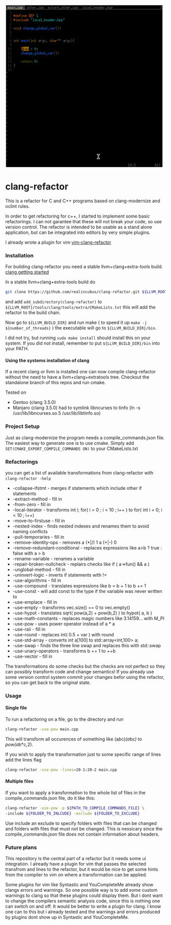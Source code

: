 ![screen cast of a vi session using clang-refactor](screencast.gif)

clang-refactor 
==============

This is a refactor for C and C++ programs based on clang-modernize and oclint rules.

In order to get refactoring for c++, I started to implement some basic refactorings.
I can not garantee that these will not break your code, so use version control.
The refactor is intended to be usable as a stand alone application,
but can be integrated into editors by very simple plugins. 

I already wrote a plugin for vim
[vim-clang-refactor](https://github.com/realincubus/vim-clang-refactor)

### Installation

For building clang-refactor you need a stable llvm+clang+extra-tools build.
[clang getting started](http://clang.llvm.org/get_started.html)

In a stable llvm+clang+extra-tools build do
```sh
git clone https://github.com/realincubus/clang-refactor.git ${LLVM_ROOT}/tools/clang/tools/extra/clang-refactor
``` 

and add `add_subdirectory(clang-refactor)` to `${LLVM_ROOT}/tools/clang/tools/extra/CMakeLists.txt`
this will add the refactor to the build chain.

Now go to `${LLVM_BUILD_DIR}` and run make ( to speed it up `make -j ${number_of_threads}` )
the executable will go to `${LLVM_BUILD_DIR}/bin`.

I did not try, but running `sudo make install` should install this on your system.
If you did not install, remember to put `${LLVM_BUILD_DIR}/bin` into your PATH.

#### Using the systems installation of clang
If a recent clang or llvm is installed one can now compile clang-refactor without the need to have a llvm+clang+extratools tree.
Checkout the standalone branch of this repos and run cmake.

Tested on 
  - Gentoo (clang 3.5.0)
  - Manjaro (clang 3.5.0) had to symlink libncurses to tinfo (ln -s /usr/lib/libncurses.so.5 /usr/lib/libtinfo.so)


### Project Setup

Just as clang-modernize the program needs a compile_commands.json file.
The easiest way to generate one is to use cmake.
Simply add `SET(CMAKE_EXPORT_COMPILE_COMMANDS ON)` to your CMakeLists.txt

### Refactorings

you can get a list of available transformations from clang-refactor with `clang-refactor -help`

-  -collapse-ifstmt              - merges if statements which include other if statements
-  -extract-method               - fill in
-  -from-zero                    - fill in
-  -local-iterator               - transforms int i; for( i = 0 ; i < 10 ; i++ ) to for( int i = 0; i < 10 ; i++) 
-  -move-to-firstuse             - fill in
-  -nested-index                 - finds nested indexes and renames them to avoid naming conflicts
-  -pull-temporaries             - fill in
-  -remove-identity-ops          - removes a (*|/) 1 a (+|-) 0
-  -remove-redundant-conditional - replaces expressions like a>b ? true : false with a > b 
-  -rename-variable              - renames a variable 
-  -repair-broken-nullcheck      - replairs checks like if ( a->fun() && a ) 
-  -unglobal-method              - fill in
-  -uninvert-logic               - inverts if statements with != 
-  -use-algorithms               - fill in
-  -use-compound                 - translates expressions like b = b + 1 to b += 1 
-  -use-const                    - will add const to the type if the variable was never written to
-  -use-emplace                  - fill in
-  -use-empty                    - transforms vec.size() == 0 to vec.empty()
-  -use-hypot                    - translates sqrt( pow(a,2) + pow(b,2) ) to hypot( a, b ) 
-  -use-math-constants           - replaces magic numbers like 3.14159... with M_PI 
-  -use-pow                      - uses power operator instead of a * a
-  -use-raii                     - fill in
-  -use-round                    - replaces int( 0.5 + var ) with round
-  -use-std-array                - converts int a[100] to std::array<int,100> a;
-  -use-swap                     - finds the three line swap and replaces this with std::swap
-  -use-unary-operators          - transforms b += 1 to ++b
-  -use-vector                   - fill in

The transformations do some checks but the checks are not perfect so 
they can possibly transform code and change semantics! 
If you already use some version control system commit your changes befor using the refactor,
so you can get back to the original state.


### Usage

#### Single file
To run a refactoring on a file, go to the directory and run 
```sh
clang-refactor -use-pow main.cpp
```
This will transform all occurences of something like (a*b*c)*(a*b*c) to pow(a*b*c,2).

If you wish to apply the transformation just to some specific range of lines add the lines flag

```sh
clang-refactor -use-pow -lines=10-1:20-2 main.cpp
```

#### Multiple files

If you want to apply a transformation to the whole list of files in the compile_commands.json file,
do it like this:

```sh
clang-refactor -use-pow -p ${PATH_TO_COMPILE_COMMANDS_FILE} \
-include ${FOLDER_TO_INLCUDE} -exclude ${FOLDER_TO_EXCLUDE} 
```

Use include an exclude to specify folders with files that can be changed 
and folders with files that must not be changed. This is nessicary since the compile_commands.json file
does not contain information about headers.

### Future plans

This repository is the central part of a refactor but it needs some ui integration. 
I already have a plugin for vim that passes the selected transfrom and lines to the refactor,
but it would be nice to get some hints from the compiler to vim on where a transformation can be applied.

Some plugins for vim like Syntastic and YouCompleteMe already show clangs errors and warnings.
So one possible way is to add some custom warnings to clang so that these plugins could display them.
But i dont want to change the compilers semantic analysis code, since this is nothing one can switch on and off.
It would be better to write a plugin for clang.
I know one can to this but i already tested and the warnings and errors produced by plugins dont show up in 
Syntastic and YouCompleteMe.



















